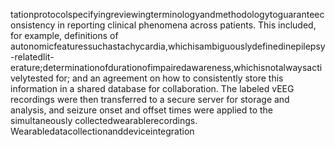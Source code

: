 tationprotocolspecifyingreviewingterminologyandmethodologytoguaranteeconsistency
in reporting clinical phenomena across patients. This included, for example, definitions of
autonomicfeaturessuchastachycardia,whichisambiguouslydefinedinepilepsy-relatedlit-
erature;determinationofdurationofimpairedawareness,whichisnotalwaysactivelytested
for; and an agreement on how to consistently store this information in a shared database
for collaboration. The labeled vEEG recordings were then transferred to a secure server for
storage and analysis, and seizure onset and offset times were applied to the simultaneously
collectedwearablerecordings.
Wearabledatacollectionanddeviceintegration